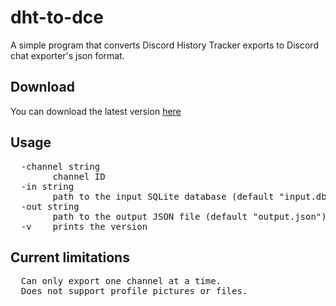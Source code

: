 # dht-to-dce
A simple program that converts Discord History Tracker exports to Discord chat exporter's json format.

## Download
You can download the latest version [here](https://github.com/hexahigh/dht-to-dce/releases/tag/latest_auto)

## Usage
<pre>
  -channel string
        channel ID
  -in string
        path to the input SQLite database (default "input.db")
  -out string
        path to the output JSON file (default "output.json")
  -v    prints the version
</pre>

## Current limitations
<pre>
  Can only export one channel at a time.
  Does not support profile pictures or files.
</pre>
